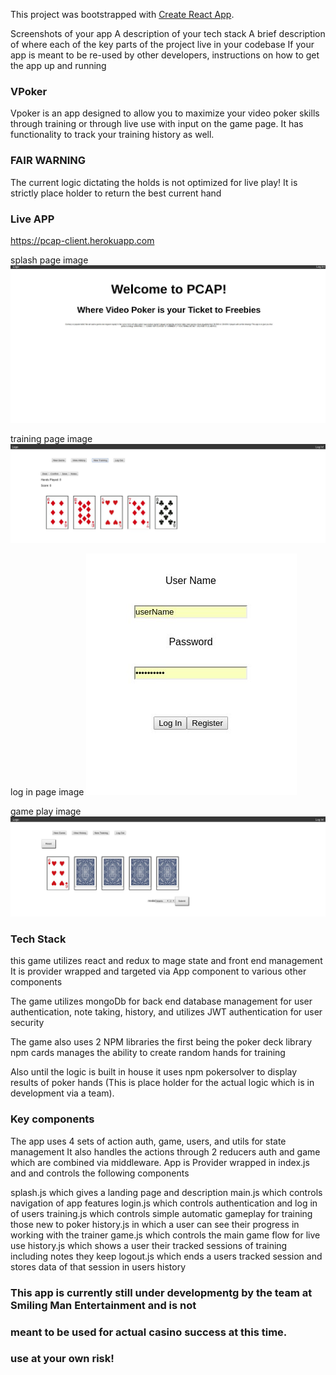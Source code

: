 This project was bootstrapped with [Create React App](https://github.com/facebook/create-react-app).

Screenshots of your app
A description of your tech stack
A brief description of where each of the key parts of the project live in your codebase
If your app is meant to be re-used by other developers, instructions on how to get the app up and running


### VPoker 
Vpoker is an app designed to allow you to maximize your video poker skills through training or through live use with input on the game page. It has functionality to track your training history as well. 

### FAIR WARNING 

The current logic dictating the holds is not optimized for live play! It is strictly place holder to return the best current hand


### Live APP

https://pcap-client.herokuapp.com


splash page image
![alt text](public/images/landing.jpg)


training page image
![alt text](public/images/training.jpg)

log in page image
![alt text](public/images/login.jpg)

game play image
![alt text](public/images/gameplay.jpg)


### Tech Stack

this game utilizes react and redux to mage state and front end management
It is provider wrapped and targeted via App component to various other
components

The game utilizes mongoDb for back end database management for user authentication, note taking, 
history, and utilizes JWT authentication for user security

The game also uses 2 NPM libraries the first being the poker deck library 
npm cards manages the ability to create random hands for training

Also until the logic is built in house it uses npm pokersolver to display
results of poker hands (This is place holder for the actual logic which is 
in development via a team).

### Key components

The app uses 4 sets of action auth, game, users, and utils for state management
It also handles the actions through 2 reducers auth and game which are combined 
via middleware.
App is Provider wrapped in index.js and and controls the following components

splash.js which gives a landing page and description
main.js which controls navigation of app features
login.js which controls authentication and log in of users
training.js which controls simple automatic gameplay for training those new to poker
history.js in which a user can see their progress in working with the trainer
game.js which controls the main game flow for live use
history.js which shows a user their tracked sessions of training including notes they keep
logout.js which ends a users tracked session and stores data of that session in users history

### This app is currently still under developmentg by the team at Smiling Man Entertainment and is not 
### meant to be used for actual casino success at this time. 
### use at your own risk!